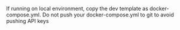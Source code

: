 If running on local environment, copy the dev template as docker-compose.yml.
Do not push your docker-compose.yml to git to avoid pushing API keys